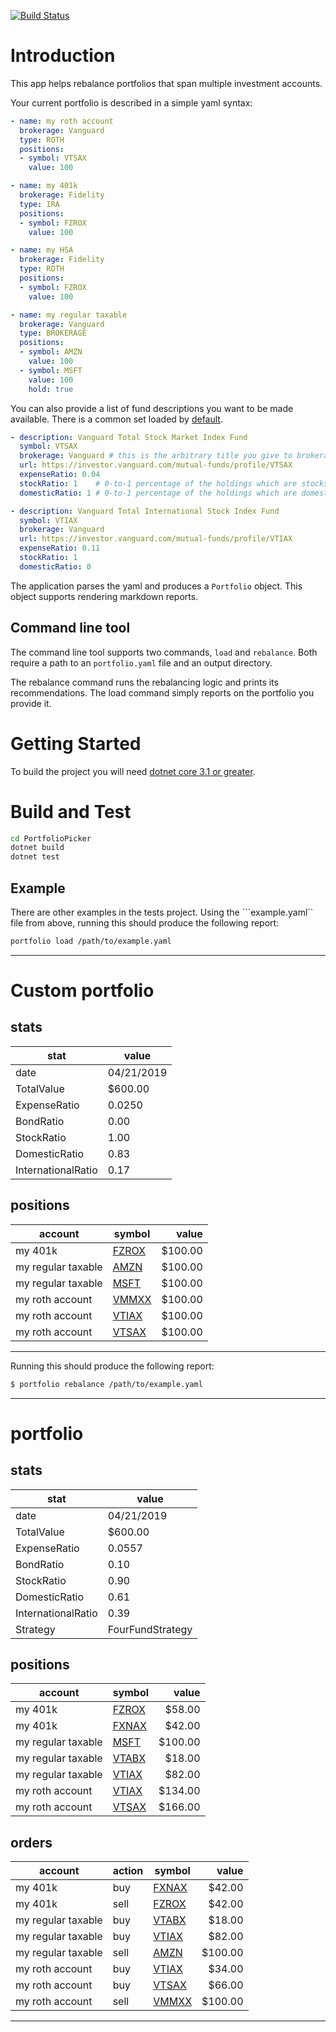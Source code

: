 [![Build Status](https://dev.azure.com/zachariahcox/PortfolioPicker/_apis/build/status/release?branchName=master)](https://dev.azure.com/zachariahcox/PortfolioPicker/_build/latest?definitionId=7&branchName=master)


# Introduction
This app helps rebalance portfolios that span multiple investment accounts.

Your current portfolio is described in a simple yaml syntax: 
```yaml
- name: my roth account
  brokerage: Vanguard
  type: ROTH
  positions:
  - symbol: VTSAX
    value: 100

- name: my 401k
  brokerage: Fidelity
  type: IRA
  positions:
  - symbol: FZROX
    value: 100

- name: my HSA
  brokerage: Fidelity
  type: ROTH
  positions:
  - symbol: FZROX
    value: 100

- name: my regular taxable
  brokerage: Vanguard
  type: BROKERAGE
  positions:
  - symbol: AMZN
    value: 100
  - symbol: MSFT
    value: 100
    hold: true
```

You can also provide a list of fund descriptions you want to be made available.
There is a common set loaded by [default](https://zachariahcox.visualstudio.com/_git/PortfolioPicker?path=%2FPortfolioPicker%2FApp%2Fdata%2Ffunds.yaml&version=GBmaster&_a=contents&line=2&lineStyle=plain&lineEnd=9&lineStartColumn=1&lineEndColumn=19). 

```yaml
- description: Vanguard Total Stock Market Index Fund
  symbol: VTSAX
  brokerage: Vanguard # this is the arbitrary title you give to brokerages. It is used to preference which accounts hold which positions
  url: https://investor.vanguard.com/mutual-funds/profile/VTSAX
  expenseRatio: 0.04
  stockRatio: 1    # 0-to-1 percentage of the holdings which are stocks
  domesticRatio: 1 # 0-to-1 percentage of the holdings which are domestic

- description: Vanguard Total International Stock Index Fund
  symbol: VTIAX
  brokerage: Vanguard
  url: https://investor.vanguard.com/mutual-funds/profile/VTIAX
  expenseRatio: 0.11
  stockRatio: 1
  domesticRatio: 0
```

The application parses the yaml and produces a ```Portfolio``` object. 
This object supports rendering markdown reports. 

## Command line tool
The command line tool supports two commands, ```load``` and ```rebalance```.
Both require a path to an ```portfolio.yaml``` file and an output directory. 

The rebalance command runs the rebalancing logic and prints its recommendations. 
The load command simply reports on the portfolio you provide it.

# Getting Started
To build the project you will need [dotnet core 3.1 or greater](https://code.visualstudio.com/docs/languages/dotnet). 

# Build and Test
```bash
cd PortfolioPicker
dotnet build
dotnet test
```

## Example
There are other examples in the tests project. 
Using the ```example.yaml`` file from above, running this should produce the following report:

```bash
portfolio load /path/to/example.yaml
```
---
# Custom portfolio
## stats
|stat|value|
|---|---|
|date|04/21/2019|
|TotalValue|$600.00|
|ExpenseRatio|0.0250|
|BondRatio|0.00|
|StockRatio|1.00|
|DomesticRatio|0.83|
|InternationalRatio|0.17|

## positions
|account|symbol|value|
|---|---|---:|
|my 401k|[FZROX](https://finance.yahoo.com/quote/FZROX?p=FZROX)|$100.00|
|my regular taxable|[AMZN](https://finance.yahoo.com/quote/AMZN?p=AMZN)|$100.00|
|my regular taxable|[MSFT](https://finance.yahoo.com/quote/MSFT?p=MSFT)|$100.00|
|my roth account|[VMMXX](https://finance.yahoo.com/quote/VMMXX?p=VMMXX)|$100.00|
|my roth account|[VTIAX](https://finance.yahoo.com/quote/VTIAX?p=VTIAX)|$100.00|
|my roth account|[VTSAX](https://finance.yahoo.com/quote/VTSAX?p=VTSAX)|$100.00|
---

Running this should produce the following report: 
```bash
$ portfolio rebalance /path/to/example.yaml
```
--- 

# portfolio
## stats
|stat|value|
|---|---|
|date|04/21/2019|
|TotalValue|$600.00|
|ExpenseRatio|0.0557|
|BondRatio|0.10|
|StockRatio|0.90|
|DomesticRatio|0.61|
|InternationalRatio|0.39|
|Strategy|FourFundStrategy|

## positions
|account|symbol|value|
|---|---|---:|
|my 401k|[FZROX](https://finance.yahoo.com/quote/FZROX?p=FZROX)|$58.00|
|my 401k|[FXNAX](https://finance.yahoo.com/quote/FXNAX?p=FXNAX)|$42.00|
|my regular taxable|[MSFT](https://finance.yahoo.com/quote/MSFT?p=MSFT)|$100.00|
|my regular taxable|[VTABX](https://finance.yahoo.com/quote/VTABX?p=VTABX)|$18.00|
|my regular taxable|[VTIAX](https://finance.yahoo.com/quote/VTIAX?p=VTIAX)|$82.00|
|my roth account|[VTIAX](https://finance.yahoo.com/quote/VTIAX?p=VTIAX)|$134.00|
|my roth account|[VTSAX](https://finance.yahoo.com/quote/VTSAX?p=VTSAX)|$166.00|
## orders
|account|action|symbol|value|
|---|---|---|---:|
|my 401k|buy|[FXNAX](https://finance.yahoo.com/quote/FXNAX?p=FXNAX)|$42.00|
|my 401k|sell|[FZROX](https://finance.yahoo.com/quote/FZROX?p=FZROX)|$42.00|
|my regular taxable|buy|[VTABX](https://finance.yahoo.com/quote/VTABX?p=VTABX)|$18.00|
|my regular taxable|buy|[VTIAX](https://finance.yahoo.com/quote/VTIAX?p=VTIAX)|$82.00|
|my regular taxable|sell|[AMZN](https://finance.yahoo.com/quote/AMZN?p=AMZN)|$100.00|
|my roth account|buy|[VTIAX](https://finance.yahoo.com/quote/VTIAX?p=VTIAX)|$34.00|
|my roth account|buy|[VTSAX](https://finance.yahoo.com/quote/VTSAX?p=VTSAX)|$66.00|
|my roth account|sell|[VMMXX](https://finance.yahoo.com/quote/VMMXX?p=VMMXX)|$100.00|
---